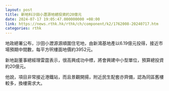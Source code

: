 ```yaml
---
layout: post
title: 新地料沙田小瀝源地總投資約20億元
date: 2024-07-17 19:05:47.000000000 +08:00
link: https://news.rthk.hk/rthk/ch/component/k2/1762008-20240717.htm
categories: rthk
---
```


地政總署公布，沙田小瀝源源順圍住宅地，由新鴻基地產以6.19億元投得，接近市場預期中間數，每平方呎樓面地價約3952元。

新地副董事總經理雷霆表示，很高興成功中標，將會興建中小型單位，預算總投資約20億元。

他說，項目非常接近港鐵站，而且景觀開揚，附近民生配套亦齊備，認為同區舊樓較多，換樓需求大。
